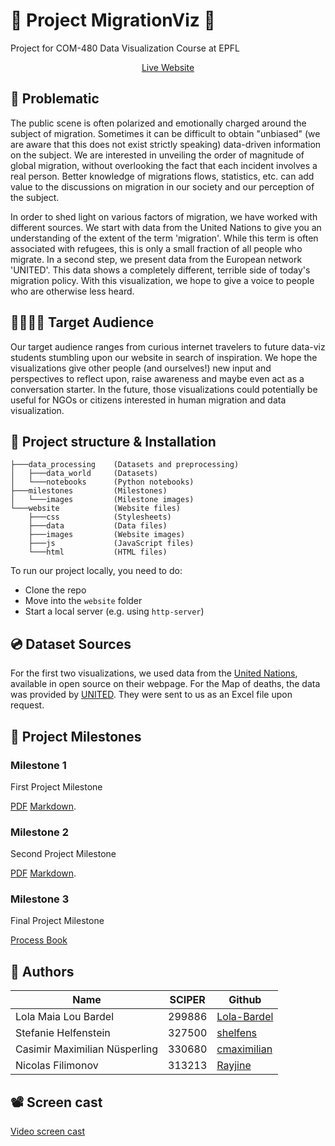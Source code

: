 # 👤 Project MigrationViz 👤

Project for COM-480 Data Visualization Course at EPFL

<p align="center">
     <a href="https://com-480-data-visualization.github.io/MigrationViz/website/index.html">Live Website</a>
</p>

## 🔴 Problematic
The public scene is often polarized and emotionally charged around the subject of migration. Sometimes it can be difficult to obtain "unbiased" (we are aware that this does not exist strictly speaking) data-driven information on the subject. We are interested in unveiling the order of magnitude of global migration, without overlooking the fact that each incident involves a real person. Better knowledge of migrations flows, statistics, etc. can add value to the discussions on migration in our society and our perception of the subject. 

In order to shed light on various factors of migration, we have worked with different sources. We start with data from the United Nations to give you an understanding of the extent of the term 'migration'. While this term is often associated with refugees, this is only a small fraction of all people who migrate. In a second step, we present data from the European network 'UNITED'. This data shows a completely different, terrible side of today's migration policy. With this visualization, we hope to give a voice to people who are otherwise less heard. 

## 👨‍👩‍👧‍👦 Target Audience
Our target audience ranges from curious internet travelers to future data-viz students stumbling upon our website in search of inspiration. We hope the visualizations give other people (and ourselves!) new input and perspectives to reflect upon, raise awareness and maybe even act as a conversation starter. In the future, those visualizations could potentially be useful for NGOs or citizens interested in human migration and data visualization.

## 🚀 Project structure & Installation 
```
├───data_processing    (Datasets and preprocessing)
│   ├───data_world     (Datasets)
│   └───notebooks      (Python notebooks)
├───milestones         (Milestones)
│   └───images         (Milestone images)
└───website            (Website files)
    ├───css            (Stylesheets)
    ├───data           (Data files)
    ├───images         (Website images)
    ├───js             (JavaScript files)
    └───html           (HTML files)
```
To run our project locally, you need to do:

- Clone the repo
- Move into the ```website``` folder
- Start a local server (e.g. using ```http-server```)

## 💿 Dataset Sources
For the first two visualizations, we used data from the [United Nations](https://www.un.org/development/desa/pd/content/international-migrant-stock), available in open source on their webpage. For the Map of deaths, the data was provided by [UNITED](https://unitedagainstrefugeedeaths.eu/). They were sent to us as an Excel file upon request.

## 📍 Project Milestones

### Milestone 1
First Project Milestone

[PDF](milestones/Milestone1.pdf) 
[Markdown](milestones/Milestone1.md).

### Milestone 2
Second Project Milestone

[PDF](milestones/Milestone2.pdf) 
[Markdown](milestones/Milestone2.md).

### Milestone 3
Final Project Milestone

[Process Book](ProcessBook.pdf) 

## 🤝 Authors

| Name | SCIPER | Github |
| ---- | ------ | ------ |
| Lola Maia Lou Bardel | 299886 | [Lola-Bardel](https://github.com/Lola-Bardel) |
| Stefanie Helfenstein | 327500 | [shelfens](https://github.com/shelfens) |
| Casimir Maximilian Nüsperling | 330680 | [cmaximilian](https://github.com/cmaximilian) |
| Nicolas Filimonov | 313213 | [Rayjine](https://github.com/Rayjine) |

## 📽 Screen cast

[Video screen cast](https://drive.google.com/file/d/1eGunqfDZZVq-Q8_emrjqKZzh-cOwjdeY/view?usp=sharing)
